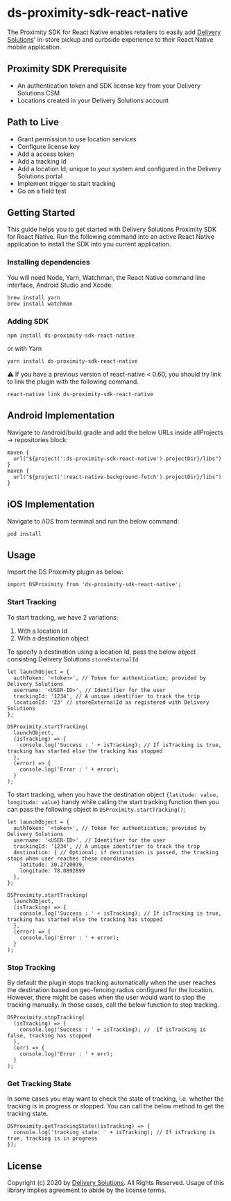 # ds-proximity-sdk-react-native

The Proximity SDK for React Native enables retailers to easily add [Delivery Solutions](https://www.deliverysolutions.co)' in-store pickup and curbside experience to their React Native mobile application.

## Proximity SDK Prerequisite
* An authentication token and SDK license key from your Delivery Solutions CSM
* Locations created in your Delivery Solutions account

## Path to Live
* Grant permission to use location services
* Configure license key
* Add a access token
* Add a tracking Id 
* Add a location Id; unique to your system and configured in the Delivery Solutions portal
* Implement trigger to start tracking
* Go on a field test

## Getting Started

This guide helps you to get started with Delivery Solutions Proximity SDK for React Native. Run the following command into an active React Native application to install the SDK into you current application.

### Installing dependencies

You will need Node, Yarn, Watchman, the React Native command line interface, Android Studio and Xcode.

```
brew install yarn
brew install watchman
```

### Adding SDK

```
npm install ds-proximity-sdk-react-native
```

or with Yarn

```
yarn install ds-proximity-sdk-react-native
```

⚠️  If you have a previous version of react-native < 0.60, you should try link to link the plugin with the following command. 

```
react-native link ds-proximity-sdk-react-native
```

## Android Implementation

Navigate to <Project directory>/android/build.gradle and add the below URLs inside allProjects -> repositories block:

```
maven {
  url("${project(':ds-proximity-sdk-react-native').projectDir}/libs")
}
maven {
  url("${project(':react-native-background-fetch').projectDir}/libs")
}
```

## iOS Implementation

Navigate to <Project directory>/iOS from terminal and run the below command:

```
pod install
```

## Usage
Import the DS Proximity plugin as below:

```
import DSProximity from 'ds-proximity-sdk-react-native';
```

### Start Tracking
To start tracking, we have 2 variations:
1. With a location Id 
2. With a destination object

To specify a destination using a location Id, pass the below object consisting Delivery Solutions ```storeExternalId```

```
let launchObject = {
  authToken: '<token>', // Token for authentication; provided by Delivery Solutions
  username: '<USER-ID>', // Identifier for the user
  trackingId: '1234', // A unique identifier to track the trip
  locationId: '23' // storeExternalId as registered with Delivery Solutions
};

DSProximity.startTracking(
  launchObject,
  (isTracking) => {
    console.log('Success : ' + isTracking); // If isTracking is true, tracking has started else the tracking has stopped
  },
  (error) => {
    console.log('Error : ' + error);
  }
);
```

To start tracking, when you have the destination object ```{latitude: value, longitude: value}``` handy while calling the start tracking function then you can pass the following object in ```DSProximity.startTracking()```;

```
let launchObject = {
  authToken: '<token>', // Token for authentication; provided by Delivery Solutions
  username: '<USER-ID>', // Identifier for the user
  trackingId: '1234', // A unique identifier to track the trip
  destination: { // Optional; if destination is passed, the tracking stops when user reaches these coordinates
    latitude: 30.2720039,
    longitude: 78.0892899
  },
};

DSProximity.startTracking(
  launchObject,
  (isTracking) => {
    console.log('Success : ' + isTracking); // If isTracking is true, tracking has started else the tracking has stopped
  },
  (error) => {
    console.log('Error : ' + error);
  }
);
```

### Stop Tracking

By default the plugin stops tracking automatically when the user reaches the destination based on geo-fencing radius configured for the location. However, there might be cases when the user would want to stop the tracking manually. In those cases, call the below function to stop tracking.

```
DSProximity.stopTracking(
  (isTracking) => {
    console.log('Success : ' + isTracking); //  If isTracking is false, tracking has stopped
  },
  (err) => {
    console.log('Error : ' + err);
  }
);
```
### Get Tracking State

In some cases you may want to check the state of tracking, i.e. whether the tracking is in progress or stopped. You can call the below method to get the tracking state.

```
DSProximity.getTrackingState((isTracking) => {
  console.log('tracking state: ' + isTracking); // If isTracking is true, tracking is in progress
});
``` 

## License

Copyright (c) 2020 by [Delivery Solutions](https://www.deliverysolutions.co). All Rights Reserved. Usage of this library implies agreement to abide by the license terms.
